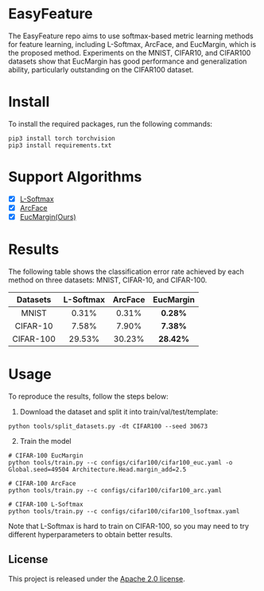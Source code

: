 # EasyFeature
The EasyFeature repo aims to use softmax-based metric learning methods for feature learning, including L-Softmax, ArcFace, and EucMargin, which is the proposed method. Experiments on the MNIST, CIFAR10, and CIFAR100 datasets show that EucMargin has good performance and generalization ability, particularly outstanding on the CIFAR100 dataset. 


# Install
To install the required packages, run the following commands:
```
pip3 install torch torchvision
pip3 install requirements.txt
```

# Support Algorithms
- [x] [L-Softmax](https://arxiv.org/abs/1612.02295)
- [x] [ArcFace](https://arxiv.org/abs/1801.07698)
- [x] [EucMargin(Ours)](./docs/EucMargin.md)

# Results
The following table shows the classification error rate achieved by each method on three datasets: MNIST, CIFAR-10, and CIFAR-100.

| Datasets | L-Softmax | ArcFace | EucMargin |
| :---: | :-------: | :-----: | :----------: |
| MNIST | 0.31% | 0.31% | **0.28%** |
| CIFAR-10 | 7.58% | 7.90% | **7.38%** |
| CIFAR-100 | 29.53% | 30.23% | **28.42%** |


# Usage
To reproduce the results, follow the steps below:

1. Download the dataset and split it into train/val/test/template:

```
python tools/split_datasets.py -dt CIFAR100 --seed 30673
```

2. Train the model

```
# CIFAR-100 EucMargin
python tools/train.py --c configs/cifar100/cifar100_euc.yaml -o Global.seed=49504 Architecture.Head.margin_add=2.5

# CIFAR-100 ArcFace
python tools/train.py --c configs/cifar100/cifar100_arc.yaml

# CIFAR-100 L-Softmax
python tools/train.py --c configs/cifar100/cifar100_lsoftmax.yaml
```
Note that L-Softmax is hard to train on CIFAR-100, so you may need to try different hyperparameters to obtain better results.

## License
This project is released under the [Apache 2.0 license](./LICENSE).
